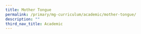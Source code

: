 ```yaml
---
title: Mother Tongue
permalink: /primary/mg-curriculum/academic/mother-tongue/
description: ""
third_nav_title: Academic
---
```

